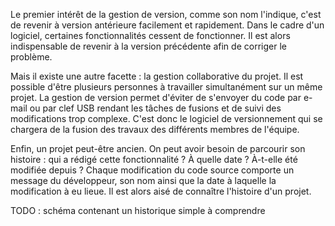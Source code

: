 Le premier intérêt de la gestion de version, comme son nom l'indique, c'est de revenir à version antérieure facilement et rapidement. Dans le cadre d'un logiciel, certaines fonctionnalités cessent de fonctionner. Il est alors indispensable de revenir à la version précédente afin de corriger le problème. 

Mais il existe une autre facette : la gestion collaborative du projet. Il est possible d'être plusieurs personnes à travailler
simultanément sur un même projet. La gestion de version permet d'éviter de s'envoyer du code par e-mail ou par clef USB rendant les tâches de fusions et de suivi des modifications trop complexe.  C'est donc le logiciel de versionnement qui se chargera de la fusion des travaux des différents membres de l'équipe. 

Enfin, un projet peut-être ancien. On peut avoir besoin de parcourir son histoire : qui a rédigé cette fonctionnalité
? À quelle date ? À-t-elle été modifiée depuis ? Chaque modification du code source comporte un message du développeur, son nom ainsi que la date à laquelle la modification à eu lieue. Il est alors aisé de connaître l'histoire d'un projet.

TODO : schéma contenant un historique simple à comprendre


